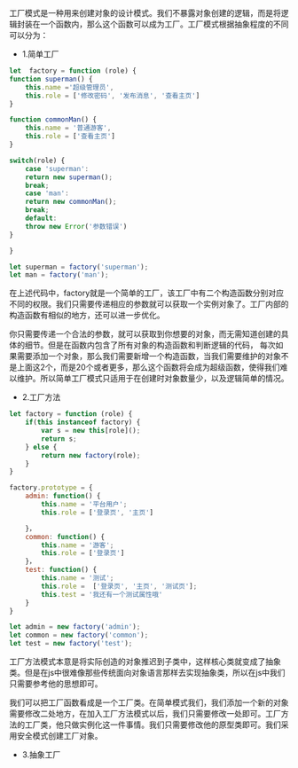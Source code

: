 工厂模式是一种用来创建对象的设计模式。我们不暴露对象创建的逻辑，而是将逻辑封装在一个函数内，那么这个函数可以成为工厂。工厂模式根据抽象程度的不同可以分为：

- 1.简单工厂 

```js
let  factory = function (role) {
function superman() {
    this.name ='超级管理员', 
    this.role = ['修改密码', '发布消息', '查看主页']
}

function commonMan() {
    this.name = '普通游客', 
    this.role = ['查看主页']
}

switch(role) {
    case 'superman':
    return new superman();
    break;
    case 'man':
    return new commonMan();
    break;
    default:
    throw new Error('参数错误')
}

}

let superman = factory('superman');
let man = factory('man');
```

在上述代码中，factory就是一个简单的工厂，该工厂中有二个构造函数分别对应不同的权限。我们只需要传递相应的参数就可以获取一个实例对象了。工厂内部的构造函数有相似的地方，还可以进一步优化。

你只需要传递一个合法的参数，就可以获取到你想要的对象，而无需知道创建的具体的细节。但是在函数内包含了所有对象的构造函数和判断逻辑的代码， 每次如果需要添加一个对象，那么我们需要新增一个构造函数，当我们需要维护的对象不是上面这2个，而是20个或者更多，那么这个函数将会成为超级函数，使得我们难以维护。所以简单工厂模式只适用于在创建时对象数量少，以及逻辑简单的情况。

- 2.工厂方法 

```js
let factory = function (role) {
    if(this instanceof factory) {
        var s = new this[role]();
        return s;
    } else {
        return new factory(role);
    }
}

factory.prototype = {
    admin: function() {
        this.name = '平台用户';
        this.role = ['登录页', '主页']

    }，
    common: function() {
        this.name = '游客';
        this.role = ['登录页']
    }，
    test: function() {
        this.name = '测试';
        this.role =  ['登录页', '主页', '测试页'];
        this.test = '我还有一个测试属性哦'
    }
}

let admin = new factory('admin');
let common = new factory('common');
let test = new factory('test');
```

工厂方法模式本意是将实际创造的对象推迟到子类中，这样核心类就变成了抽象类。但是在js中很难像那些传统面向对象语言那样去实现抽象类，所以在js中我们只需要参考他的思想即可。

我们可以把工厂函数看成是一个工厂类。在简单模式我们，我们添加一个新的对象需要修改二处地方，在加入工厂方法模式以后，我们只需要修改一处即可。工厂方法的工厂类，他只做实例化这一件事情。我们只需要修改他的原型类即可。我们采用安全模式创建工厂对象。

- 3.抽象工厂